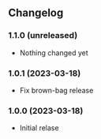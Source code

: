 ## Changelog

### 1.1.0 (unreleased)

- Nothing changed yet

### 1.0.1 (2023-03-18)

- Fix brown-bag release

### 1.0.0 (2023-03-18)

- Initial relase
